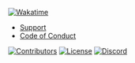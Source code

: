 [![Wakatime](https://wakatime.com/badge/github/Wixonic/Wixi.svg?style=flat)](https://wakatime.com/badge/github/Wixonic/Wixi)

- [Support](https://github.com/Wixonic/Wixi/blob/Default/.github/SUPPORT.md)
- [Code of Conduct](https://github.com/Wixonic/Wixi/blob/Default/.github/CODE_OF_CONDUCT.md)

[![Contributors](https://img.shields.io/github/contributors/Wixonic/Wixi?color=%2308F&label=Contributors)](https://github.com/Wixonic/Wixi/blob/Default/.github/CONTRIBUTING.md)
[![License](https://img.shields.io/github/license/Wixonic/Wixi?color=%23555&label=License)](https://github.com/Wixonic/Wixi/blob/Default/LICENSE)
[![Discord](https://img.shields.io/discord/1020663521530351627?logo=discord&logoColor=94ABFC&label=Discord&color=7289DA)](https://go.wixonic.fr/discord)